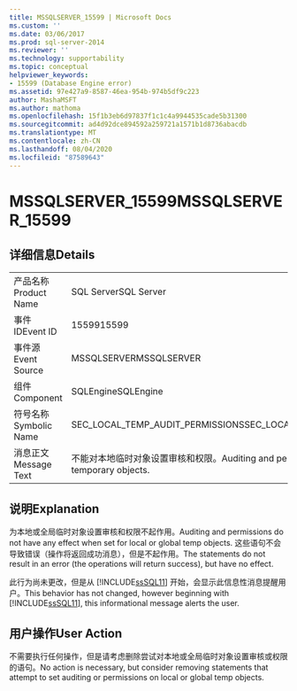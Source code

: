 ```yaml
---
title: MSSQLSERVER_15599 | Microsoft Docs
ms.custom: ''
ms.date: 03/06/2017
ms.prod: sql-server-2014
ms.reviewer: ''
ms.technology: supportability
ms.topic: conceptual
helpviewer_keywords:
- 15599 (Database Engine error)
ms.assetid: 97e427a9-8587-46ea-954b-974b5df9c223
author: MashaMSFT
ms.author: mathoma
ms.openlocfilehash: 15f1b3eb6d97837f1c1c4a9944535cade5b31300
ms.sourcegitcommit: ad4d92dce894592a259721a1571b1d8736abacdb
ms.translationtype: MT
ms.contentlocale: zh-CN
ms.lasthandoff: 08/04/2020
ms.locfileid: "87589643"
---
```

# <a name="mssqlserver_15599"></a><span data-ttu-id="c86be-102">MSSQLSERVER_15599</span><span class="sxs-lookup"><span data-stu-id="c86be-102">MSSQLSERVER_15599</span></span>
    
## <a name="details"></a><span data-ttu-id="c86be-103">详细信息</span><span class="sxs-lookup"><span data-stu-id="c86be-103">Details</span></span>  
  
|||  
|-|-|  
|<span data-ttu-id="c86be-104">产品名称</span><span class="sxs-lookup"><span data-stu-id="c86be-104">Product Name</span></span>|<span data-ttu-id="c86be-105">SQL Server</span><span class="sxs-lookup"><span data-stu-id="c86be-105">SQL Server</span></span>|  
|<span data-ttu-id="c86be-106">事件 ID</span><span class="sxs-lookup"><span data-stu-id="c86be-106">Event ID</span></span>|<span data-ttu-id="c86be-107">15599</span><span class="sxs-lookup"><span data-stu-id="c86be-107">15599</span></span>|  
|<span data-ttu-id="c86be-108">事件源</span><span class="sxs-lookup"><span data-stu-id="c86be-108">Event Source</span></span>|<span data-ttu-id="c86be-109">MSSQLSERVER</span><span class="sxs-lookup"><span data-stu-id="c86be-109">MSSQLSERVER</span></span>|  
|<span data-ttu-id="c86be-110">组件</span><span class="sxs-lookup"><span data-stu-id="c86be-110">Component</span></span>|<span data-ttu-id="c86be-111">SQLEngine</span><span class="sxs-lookup"><span data-stu-id="c86be-111">SQLEngine</span></span>|  
|<span data-ttu-id="c86be-112">符号名称</span><span class="sxs-lookup"><span data-stu-id="c86be-112">Symbolic Name</span></span>|<span data-ttu-id="c86be-113">SEC_LOCAL_TEMP_AUDIT_PERMISSIONS</span><span class="sxs-lookup"><span data-stu-id="c86be-113">SEC_LOCAL_TEMP_AUDIT_PERMISSIONS</span></span>|  
|<span data-ttu-id="c86be-114">消息正文</span><span class="sxs-lookup"><span data-stu-id="c86be-114">Message Text</span></span>|<span data-ttu-id="c86be-115">不能对本地临时对象设置审核和权限。</span><span class="sxs-lookup"><span data-stu-id="c86be-115">Auditing and permissions can't be set on local temporary objects.</span></span>|  
  
## <a name="explanation"></a><span data-ttu-id="c86be-116">说明</span><span class="sxs-lookup"><span data-stu-id="c86be-116">Explanation</span></span>  
 <span data-ttu-id="c86be-117">为本地或全局临时对象设置审核和权限不起作用。</span><span class="sxs-lookup"><span data-stu-id="c86be-117">Auditing and permissions do not have any effect when set for local or global temp objects.</span></span> <span data-ttu-id="c86be-118">这些语句不会导致错误（操作将返回成功消息），但是不起作用。</span><span class="sxs-lookup"><span data-stu-id="c86be-118">The statements do not result in an error (the operations will return success), but have no effect.</span></span>  
  
 <span data-ttu-id="c86be-119">此行为尚未更改，但是从 [!INCLUDE[ssSQL11](../../includes/sssql11-md.md)] 开始，会显示此信息性消息提醒用户。</span><span class="sxs-lookup"><span data-stu-id="c86be-119">This behavior has not changed, however beginning with [!INCLUDE[ssSQL11](../../includes/sssql11-md.md)], this informational message alerts the user.</span></span>  
  
## <a name="user-action"></a><span data-ttu-id="c86be-120">用户操作</span><span class="sxs-lookup"><span data-stu-id="c86be-120">User Action</span></span>  
 <span data-ttu-id="c86be-121">不需要执行任何操作，但是请考虑删除尝试对本地或全局临时对象设置审核或权限的语句。</span><span class="sxs-lookup"><span data-stu-id="c86be-121">No action is necessary, but consider removing statements that attempt to set auditing or permissions on local or global temp objects.</span></span>  
  
  
